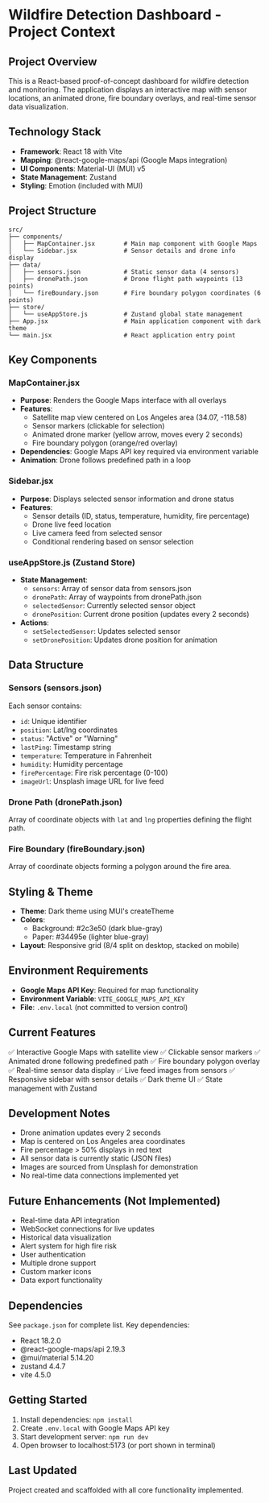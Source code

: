 # Wildfire Detection Dashboard - Project Context

## Project Overview

This is a React-based proof-of-concept dashboard for wildfire detection and monitoring. The application displays an interactive map with sensor locations, an animated drone, fire boundary overlays, and real-time sensor data visualization.

## Technology Stack

- **Framework**: React 18 with Vite
- **Mapping**: @react-google-maps/api (Google Maps integration)
- **UI Components**: Material-UI (MUI) v5
- **State Management**: Zustand
- **Styling**: Emotion (included with MUI)

## Project Structure

```
src/
├── components/
│   ├── MapContainer.jsx        # Main map component with Google Maps
│   └── Sidebar.jsx             # Sensor details and drone info display
├── data/
│   ├── sensors.json            # Static sensor data (4 sensors)
│   ├── dronePath.json          # Drone flight path waypoints (13 points)
│   └── fireBoundary.json       # Fire boundary polygon coordinates (6 points)
├── store/
│   └── useAppStore.js          # Zustand global state management
├── App.jsx                     # Main application component with dark theme
└── main.jsx                    # React application entry point
```

## Key Components

### MapContainer.jsx
- **Purpose**: Renders the Google Maps interface with all overlays
- **Features**:
  - Satellite map view centered on Los Angeles area (34.07, -118.58)
  - Sensor markers (clickable for selection)
  - Animated drone marker (yellow arrow, moves every 2 seconds)
  - Fire boundary polygon (orange/red overlay)
- **Dependencies**: Google Maps API key required via environment variable
- **Animation**: Drone follows predefined path in a loop

### Sidebar.jsx
- **Purpose**: Displays selected sensor information and drone status
- **Features**:
  - Sensor details (ID, status, temperature, humidity, fire percentage)
  - Drone live feed location
  - Live camera feed from selected sensor
  - Conditional rendering based on sensor selection

### useAppStore.js (Zustand Store)
- **State Management**:
  - `sensors`: Array of sensor data from sensors.json
  - `dronePath`: Array of waypoints from dronePath.json
  - `selectedSensor`: Currently selected sensor object
  - `dronePosition`: Current drone position (updates every 2 seconds)
- **Actions**:
  - `setSelectedSensor`: Updates selected sensor
  - `setDronePosition`: Updates drone position for animation

## Data Structure

### Sensors (sensors.json)
Each sensor contains:
- `id`: Unique identifier
- `position`: Lat/lng coordinates
- `status`: "Active" or "Warning"
- `lastPing`: Timestamp string
- `temperature`: Temperature in Fahrenheit
- `humidity`: Humidity percentage
- `firePercentage`: Fire risk percentage (0-100)
- `imageUrl`: Unsplash image URL for live feed

### Drone Path (dronePath.json)
Array of coordinate objects with `lat` and `lng` properties defining the flight path.

### Fire Boundary (fireBoundary.json)
Array of coordinate objects forming a polygon around the fire area.

## Styling & Theme

- **Theme**: Dark theme using MUI's createTheme
- **Colors**: 
  - Background: #2c3e50 (dark blue-gray)
  - Paper: #34495e (lighter blue-gray)
- **Layout**: Responsive grid (8/4 split on desktop, stacked on mobile)

## Environment Requirements

- **Google Maps API Key**: Required for map functionality
- **Environment Variable**: `VITE_GOOGLE_MAPS_API_KEY`
- **File**: `.env.local` (not committed to version control)

## Current Features

✅ Interactive Google Maps with satellite view
✅ Clickable sensor markers
✅ Animated drone following predefined path
✅ Fire boundary polygon overlay
✅ Real-time sensor data display
✅ Live feed images from sensors
✅ Responsive sidebar with sensor details
✅ Dark theme UI
✅ State management with Zustand

## Development Notes

- Drone animation updates every 2 seconds
- Map is centered on Los Angeles area coordinates
- Fire percentage > 50% displays in red text
- All sensor data is currently static (JSON files)
- Images are sourced from Unsplash for demonstration
- No real-time data connections implemented yet

## Future Enhancements (Not Implemented)

- Real-time data API integration
- WebSocket connections for live updates
- Historical data visualization
- Alert system for high fire risk
- User authentication
- Multiple drone support
- Custom marker icons
- Data export functionality

## Dependencies

See `package.json` for complete list. Key dependencies:
- React 18.2.0
- @react-google-maps/api 2.19.3
- @mui/material 5.14.20
- zustand 4.4.7
- vite 4.5.0

## Getting Started

1. Install dependencies: `npm install`
2. Create `.env.local` with Google Maps API key
3. Start development server: `npm run dev`
4. Open browser to localhost:5173 (or port shown in terminal)

## Last Updated

Project created and scaffolded with all core functionality implemented.
